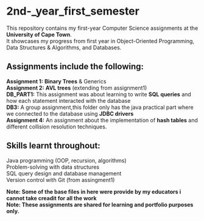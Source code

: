 # 2nd-_year_first_semester
This repository contains my first-year Computer Science assignments at the **University of Cape Town**.  
It showcases my progress from first year in Object-Oriented Programming, Data Structures & Algorithms, and Databases.

## Assignments include the following:
**Assignment 1:** **Binary Trees** & Generics  
**Assignment 2:** **AVL trees** (extending from assignment1)  
**DB_PART1:** This assignment was about learning to write **SQL queries** and how each statement interacted with the database  
**DB3:** A group assignment,this folder only has the java practical part where we connected to the database using **JDBC  drivers**    
**Assignment 4:** An assignment about the implementation of **hash tables** and different collision resolution techniques.  

## Skills learnt throughout:  
Java programming (OOP, recursion, algorithms)  
Problem-solving with data structures  
SQL query design and database management  
Version control with Git (from assingment1)

**Note: Some of the base files in here were provide by my educators i cannot take creadit for all the work**  
**Note: These assignments are shared for learning and portfolio purposes only.**
